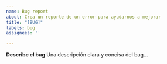 ```yaml
---
name: Bug report
about: Crea un reporte de un error para ayudarnos a mejorar
title: "[BUG]"
labels: bug
assignees: ''

---
```


**Describe el bug**
Una descripción clara y concisa del bug...

<!-- Resto del template aquí -->